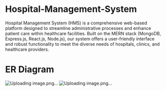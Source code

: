 # Hospital-Management-System
Hospital Management System (HMS) is a comprehensive web-based platform designed to streamline administrative processes and enhance patient care within healthcare facilities. Built on the MERN stack (MongoDB, Express.js, React.js, Node.js), our system offers a user-friendly interface and robust functionality to meet the diverse needs of hospitals, clinics, and healthcare providers.

# ER Diagram 
![Uploading image.png…]()
![Uploading image.png…]()
